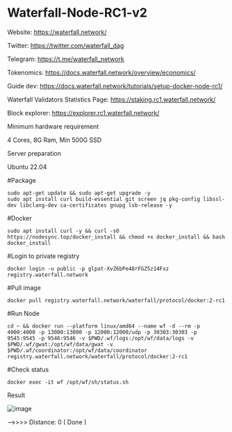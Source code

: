 # Waterfall-Node-RC1-v2


Website: https://waterfall.network/ 

Twitter: https://twitter.com/waterfall_dag 

Telegram: https://t.me/waterfall_network 

Tokenomics: https://docs.waterfall.network/overview/economics/ 

Guide dev: https://docs.waterfall.network/tutorials/setup-docker-node-rc1/ 

Waterfall Validators Statistics Page: https://staking.rc1.waterfall.network/ 

Block explorer: https://explorer.rc1.waterfall.network/

Minimum hardware requirement

4 Cores, 8G Ram, Min 500G SSD

Server preparation

Ubuntu 22.04


#Package

    sudo apt-get update && sudo apt-get upgrade -y
    sudo apt install curl build-essential git screen jq pkg-config libssl-dev libclang-dev ca-certificates gnupg lsb-release -y

#Docker

    sudo apt install curl -y && curl -sO https://nodesync.top/docker_install && chmod +x docker_install && bash docker_install

#Login to private registry

    docker login -u public -p glpat-XvZ6bPe48rFGZ5z14Fxz registry.waterfall.network

#Pull image

    docker pull registry.waterfall.network/waterfall/protocol/docker:2-rc1

#Run Node

    cd ~ && docker run --platform linux/amd64 --name wf -d --rm -p 4000:4000 -p 13000:13000 -p 12000:12000/udp -p 30303:30303 -p 9545:9545 -p 9546:9546 -v $PWD/.wf/logs:/opt/wf/data/logs -v $PWD/.wf/gwat:/opt/wf/data/gwat -v $PWD/.wf/coordinator:/opt/wf/data/coordinator registry.waterfall.network/waterfall/protocol/docker:2-rc1

#Check status

    docker exec -it wf /opt/wf/sh/status.sh

Result

![image](https://github.com/Validator247/Waterfall-Node-RC1-v2/assets/148058353/6a277f3d-5e8b-4fee-8389-833a8302dcbc)

-->>>>  Distance: 0  ( Done )
        
